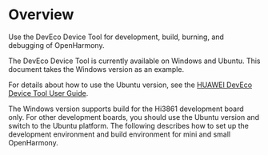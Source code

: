 # Overview<a name="EN-US_TOPIC_0000001119076372"></a>

Use the DevEco Device Tool for development, build, burning, and debugging of OpenHarmony.

The DevEco Device Tool is currently available on Windows and Ubuntu. This document takes the Windows version as an example.

For details about how to use the Ubuntu version, see the  [HUAWEI DevEco Device Tool User Guide](https://device.harmonyos.com/en/docs/ide/user-guides/service_introduction-0000001050166905).

The Windows version supports build for the Hi3861 development board only. For other development boards, you should use the Ubuntu version and switch to the Ubuntu platform. The following describes how to set up the development environment and build environment for mini and small OpenHarmony.

